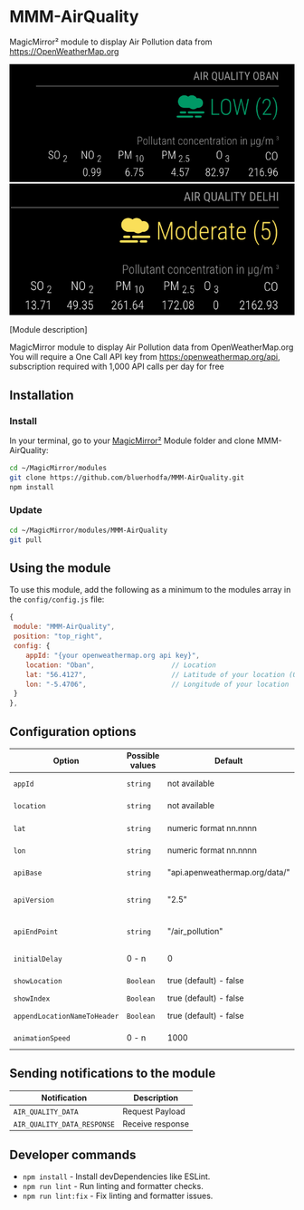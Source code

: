 # MMM-AirQuality

 MagicMirror² module to display Air Pollution data from <https://OpenWeatherMap.org>

![Example of MMM-AirQuality](./AirQualityImage.png)
![with header location ](./AirQualityImage1.png)

[Module description]

MagicMirror module to display Air Pollution data from OpenWeatherMap.org
You will require a One Call API key from <https:/openweathermap.org/api>, subscription required with 1,000 API calls per day for free

## Installation

### Install

In your terminal, go to your [MagicMirror²][mm] Module folder and clone MMM-AirQuality:

```bash
cd ~/MagicMirror/modules
git clone https://github.com/bluerhodfa/MMM-AirQuality.git
npm install
```

### Update

```bash
cd ~/MagicMirror/modules/MMM-AirQuality
git pull
```

## Using the module

To use this module, add the following as a minimum to the modules array in the `config/config.js` file:

```js
{
 module: "MMM-AirQuality",
 position: "top_right",
 config: {
    appId: "{your openweathermap.org api key}",
    location: "Oban",                   // Location
    lat: "56.4127",                     // Latitude of your location (Oban in this example)
    lon: "-5.4706",                     // Longitude of your location
 }
},
```

## Configuration options

Option|Possible values|Default|Description
------|------|------|-----------
`appId`|`string`|not available| openweathermap.org API key (required)
`location`|`string`|not available| location to show Air Quality Index values
`lat`|`string`|numeric format nn.nnnn| latitude of the location (Required)
`lon`|`string`|numeric format nn.nnnn| longitude of the location (Required)
`apiBase`|`string`|"api.apenweathermap.org/data/"| openweathermap.org base url (default)
`apiVersion`|`string`|"2.5"| openweathermap.org base url version (default)
`apiEndPoint`|`string`|"/air_pollution"| openweathermap.org base url endpoint (default)
`initialDelay`| 0 - n| 0 | delay before requesting data
`showLocation`|`Boolean`| true (default) - false | include location in header
`showIndex`|`Boolean`| true (default) - false |  display AQI
`appendLocationNameToHeader`|`Boolean`| true (default) - false |  display location in header
`animationSpeed`| 0 - n | 1000 |  DOM animation speed

## Sending notifications to the module

Notification|Description
------|-----------
`AIR_QUALITY_DATA`| Request Payload
`AIR_QUALITY_DATA_RESPONSE`| Receive response

## Developer commands

- `npm install` - Install devDependencies like ESLint.
- `npm run lint` - Run linting and formatter checks.
- `npm run lint:fix` - Fix linting and formatter issues.

[mm]: https://github.com/MagicMirrorOrg/MagicMirror

